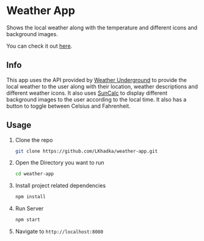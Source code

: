 # Weather App
Shows the local weather along with the temperature and different icons and background images.

You can check it out [here](http://codepen.io/LKhadka/pen/grodqq).

## Info
This app uses the API provided by [Weather Underground](https://www.wunderground.com/) to provide the local weather to the user along with their location, weather descriptions and different weather icons. It also uses [SunCalc](https://github.com/mourner/suncalc) to display different background images to the user according to the local time. It also has a button to toggle between Celsius and Fahrenheit.

## Usage

1.  Clone the repo

    ```bash
    git clone https://github.com/LKhadka/weather-app.git
    ```
2. Open the Directory you want to run

    ```bash
    cd weather-app
    ```
3. Install project related dependencies

    ```bash
    npm install
    ```
4.  Run Server

    ```bash
    npm start
    ```
5. Navigate to `http://localhost:8080`
